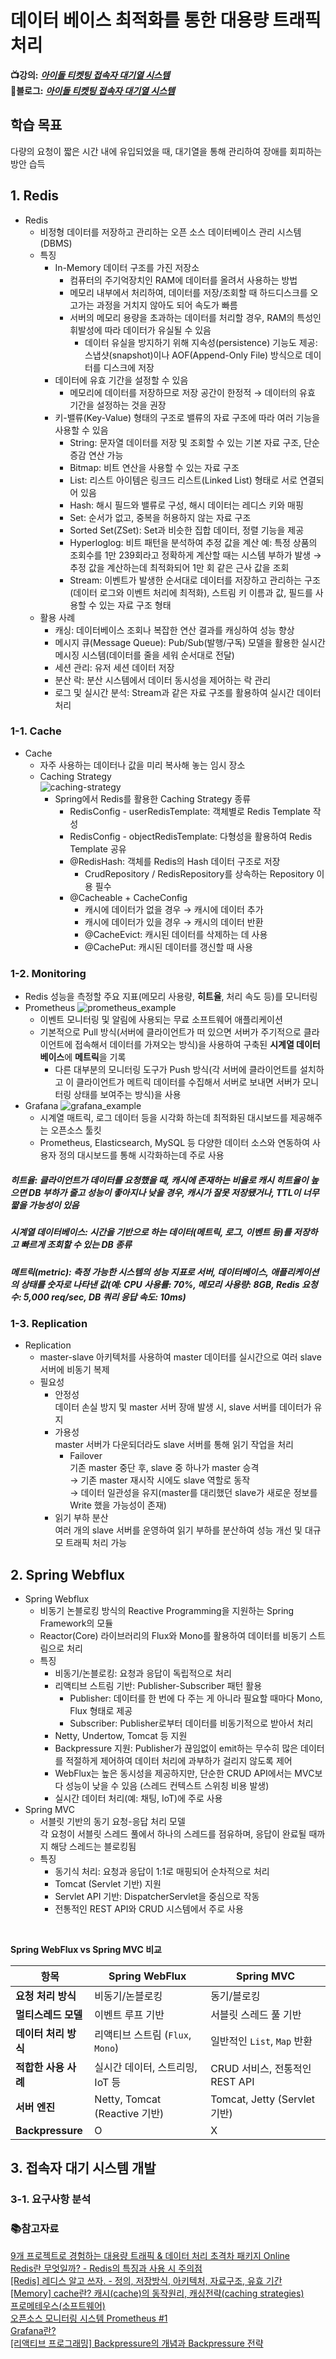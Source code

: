 # 데이터 베이스 최적화를 통한 대용량 트래픽 처리
**📺강의:** ***[아이돌 티켓팅 접속자 대기열 시스템](https://fastcampus.co.kr/dev_online_traffic_data)***  
**📑블로그:** ***[아이돌 티켓팅 접속자 대기열 시스템](https://hj0216.tistory.com/category/MinimiProject/%EC%95%84%EC%9D%B4%EB%8F%8C%20%ED%8B%B0%EC%BC%93%ED%8C%85%20%EC%A0%91%EC%86%8D%EC%9E%90%20%EB%8C%80%EA%B8%B0%EC%97%B4%20%EC%8B%9C%EC%8A%A4%ED%85%9C)***

## 학습 목표
다량의 요청이 짧은 시간 내에 유입되었을 때, 대기열을 통해 관리하여 장애를 회피하는 방안 습득

## 1. Redis
* Redis
  * 비정형 데이터를 저장하고 관리하는 오픈 소스 데이터베이스 관리 시스템(DBMS)
  * 특징
    * In-Memory 데이터 구조를 가진 저장소
      * 컴퓨터의 주기억장치인 RAM에 데이터를 올려서 사용하는 방법
      * 메모리 내부에서 처리하여, 데이터를 저장/조회할 때 하드디스크를 오고가는 과정을 거치지 않아도 되어 속도가 빠름
      * 서버의 메모리 용량을 초과하는 데이터를 처리할 경우, RAM의 특성인 휘발성에 따라 데이터가 유실될 수 있음
        * 데이터 유실을 방지하기 위해 지속성(persistence) 기능도 제공: 스냅샷(snapshot)이나 AOF(Append-Only File) 방식으로 데이터를 디스크에 저장
    * 데이터에 유효 기간을 설정할 수 있음
      * 메모리에 데이터를 저장하므로 저장 공간이 한정적 → 데이터의 유효 기간을 설정하는 것을 권장
    * 키-밸류(Key-Value) 형태의 구조로 밸류의 자료 구조에 따라 여러 기능을 사용할 수 있음
      * String: 문자열 데이터를 저장 및 조회할 수 있는 기본 자료 구조, 단순 증감 연산 가능
      * Bitmap: 비트 연산을 사용할 수 있는 자료 구조
      * List: 리스트 아이템은 링크드 리스트(Linked List) 형태로 서로 연결되어 있음
      * Hash: 해시 필드와 밸류로 구성, 해시 데이터는 레디스 키와 매핑
      * Set: 순서가 없고, 중복을 허용하지 않는 자료 구조
      * Sorted Set(ZSet): Set과 비슷한 집합 데이터, 정렬 기능을 제공
      * Hyperloglog: 비트 패턴을 분석하여 추정 값을 계산
          예: 특정 상품의 조회수를 1만 239회라고 정확하게 계산할 때는 시스템 부하가 발생 → 추정 값을 계산하는데 최적화되어 1만 회 같은 근사 값을 조회
      * Stream: 이벤트가 발생한 순서대로 데이터를 저장하고 관리하는 구조(데이터 로그와 이벤트 처리에 최적화), 스트림 키 이름과 값, 필드를 사용할 수 있는 자료 구조 형태
  * 활용 사례
    * 캐싱: 데이터베이스 조회나 복잡한 연산 결과를 캐싱하여 성능 향상
    * 메시지 큐(Message Queue): Pub/Sub(발행/구독) 모델을 활용한 실시간 메시징 시스템(데이터를 줄을 세워 순서대로 전달)
    * 세션 관리: 유저 세션 데이터 저장
    * 분산 락: 분산 시스템에서 데이터 동시성을 제어하는 락 관리
    * 로그 및 실시간 분석: Stream과 같은 자료 구조를 활용하여 실시간 데이터 처리


### 1-1. Cache
* Cache
  * 자주 사용하는 데이터나 값을 미리 복사해 놓는 임시 장소
  * Caching Strategy  
  ![caching-strategy](https://github.com/user-attachments/assets/b3e7d9a9-dc6a-47a8-9270-cceea685d58e)
    * Spring에서 Redis를 활용한 Caching Strategy 종류
      * RedisConfig - userRedisTemplate: 객체별로 Redis Template 작성
      * RedisConfig - objectRedisTemplate: 다형성을 활용하여 Redis Template 공유
      * @RedisHash: 객체를 Redis의 Hash 데이터 구조로 저장
        * CrudRepository / RedisRepository를 상속하는 Repository 이용 필수
      * @Cacheable + CacheConfig
        * 캐시에 데이터가 없을 경우 → 캐시에 데이터 추가
        * 캐시에 데이터가 있을 경우 → 캐시의 데이터 반환 
        * @CacheEvict: 캐시된 데이터를 삭제하는 데 사용
        * @CachePut: 캐시된 데이터를 갱신할 때 사용


### 1-2. Monitoring
* Redis 성능을 측정할 주요 지표(메모리 사용량, **히트율**, 처리 속도 등)를 모니터링
* Prometheus
![prometheus_example](https://github.com/user-attachments/assets/1a51cf20-5a30-4b9c-9a2a-00e88928fe7e)
  * 이벤트 모니터링 및 알림에 사용되는 무료 소프트웨어 애플리케이션
  * 기본적으로 Pull 방식(서버에 클라이언트가 떠 있으면 서버가 주기적으로 클라이언트에 접속해서 데이터를 가져오는 방식)을 사용하여 구축된 **시계열 데이터베이스**에 **메트릭**을 기록
    * 다른 대부분의 모니터링 도구가 Push 방식(각 서버에 클라이언트를 설치하고 이 클라이언트가 메트릭 데이터를 수집해서 서버로 보내면 서버가 모니터링 상태를 보여주는 방식)을 사용
* Grafana
![grafana_example](https://github.com/user-attachments/assets/9654e1ed-1aaf-438e-ae53-dfa1648d5472)
  * 시계열 매트릭, 로그 데이터 등을 시각화 하는데 최적화된 대시보드를 제공해주는 오픈소스 툴킷
  * Prometheus, Elasticsearch, MySQL 등 다양한 데이터 소스와 연동하여 사용자 정의 대시보드를 통해 시각화하는데 주로 사용

##### 히트율: 클라이언트가 데이터를 요청했을 때, 캐시에 존재하는 비율로 캐시 히트율이 높으면 DB 부하가 줄고 성능이 좋아지나 낮을 경우, 캐시가 잘못 저장됐거나, TTL이 너무 짧을 가능성이 있음
##### 시계열 데이터베이스: 시간을 기반으로 하는 데이터(메트릭, 로그, 이벤트 등)를 저장하고 빠르게 조회할 수 있는 DB 종류
##### 메트릭(metric): 측정 가능한 시스템의 성능 지표로 서버, 데이터베이스, 애플리케이션의 상태를 숫자로 나타낸 값(예: CPU 사용률: 70%, 메모리 사용량: 8GB, Redis 요청 수: 5,000 req/sec, DB 쿼리 응답 속도: 10ms)


### 1-3. Replication
* Replication
  *  master-slave 아키텍처를 사용하여 master 데이터를 실시간으로 여러 slave 서버에 비동기 복제
  * 필요성
    * 안정성  
     데이터 손실 방지 및 master 서버 장애 발생 시, slave 서버를 데이터가 유지
    * 가용성  
      master 서버가 다운되더라도 slave 서버를 통해 읽기 작업을 처리
      * Failover  
        기존 master 중단 후, slave 중 하나가 master 승격  
        → 기존 master 재시작 시에도 slave 역할로 동작  
        → 데이터 일관성을 유지(master를 대리했던 slave가 새로운 정보를 Write 했을 가능성이 존재)
    * 읽기 부하 분산  
      여러 개의 slave 서버를 운영하여 읽기 부하를 분산하여 성능 개선 및 대규모 트래픽 처리 가능



## 2. Spring Webflux
* Spring Webflux
  * 비동기 논블로킹 방식의 Reactive Programming을 지원하는 Spring Framework의 모듈
  * Reactor(Core) 라이브러리의 Flux와 Mono를 활용하여 데이터를 비동기 스트림으로 처리
  * 특징
    * 비동기/논블로킹: 요청과 응답이 독립적으로 처리
    * 리액티브 스트림 기반: Publisher-Subscriber 패턴 활용
      * Publisher: 데이터를 한 번에 다 주는 게 아니라 필요할 때마다 Mono<T>, Flux<T> 형태로 제공
      * Subscriber: Publisher로부터 데이터를 비동기적으로 받아서 처리
    * Netty, Undertow, Tomcat 등 지원
    * Backpressure 지원: Publisher가 끊임없이 emit하는 무수히 많은 데이터를 적절하게 제어하여 데이터 처리에 과부하가 걸리지 않도록 제어
    * WebFlux는 높은 동시성을 제공하지만, 단순한 CRUD API에서는 MVC보다 성능이 낮을 수 있음 (스레드 컨텍스트 스위칭 비용 발생)
    * 실시간 데이터 처리(예: 채팅, IoT)에 주로 사용
* Spring MVC
  * 서블릿 기반의 동기 요청-응답 처리 모델  
  각 요청이 서블릿 스레드 풀에서 하나의 스레드를 점유하며, 응답이 완료될 때까지 해당 스레드는 블로킹됨
  * 특징
    * 동기식 처리: 요청과 응답이 1:1로 매핑되어 순차적으로 처리
    * Tomcat (Servlet 기반) 지원
    * Servlet API 기반: DispatcherServlet을 중심으로 작동
    * 전통적인 REST API와 CRUD 시스템에서 주로 사용
 
 <br/>

**Spring WebFlux vs Spring MVC 비교**

| 항목                | Spring WebFlux                  | Spring MVC                    |
|---------------------|---------------------------------|------------------------------|
| **요청 처리 방식**   | 비동기/논블로킹                  | 동기/블로킹                    |
| **멀티스레드 모델**  | 이벤트 루프 기반                 | 서블릿 스레드 풀 기반           |
| **데이터 처리 방식** | 리액티브 스트림 (`Flux`, `Mono`) | 일반적인 `List`, `Map` 반환    |
| **적합한 사용 사례** | 실시간 데이터, 스트리밍, IoT 등   | CRUD 서비스, 전통적인 REST API |
| **서버 엔진**       | Netty, Tomcat (Reactive 기반)    | Tomcat, Jetty (Servlet 기반)  |
| **Backpressure**    | O                               | X                             |

## 3. 접속자 대기 시스템 개발
### 3-1. 요구사항 분석





### 📚참고자료
[9개 프로젝트로 경험하는 대용량 트래픽 & 데이터 처리 초격차 패키지 Online](https://fastcampus.co.kr/dev_online_traffic_data)  
[Redis란 무엇일까? - Redis의 특징과 사용 시 주의점](https://velog.io/@wnguswn7/Redis%EB%9E%80-%EB%AC%B4%EC%97%87%EC%9D%BC%EA%B9%8C-Redis%EC%9D%98-%ED%8A%B9%EC%A7%95%EA%B3%BC-%EC%82%AC%EC%9A%A9-%EC%8B%9C-%EC%A3%BC%EC%9D%98%EC%A0%90)  
[[Redis] 레디스 알고 쓰자. - 정의, 저장방식, 아키텍처, 자료구조, 유효 기간](https://velog.io/@banggeunho/%EB%A0%88%EB%94%94%EC%8A%A4Redis-%EC%95%8C%EA%B3%A0-%EC%93%B0%EC%9E%90.-%EC%A0%95%EC%9D%98-%EC%A0%80%EC%9E%A5%EB%B0%A9%EC%8B%9D-%EC%95%84%ED%82%A4%ED%85%8D%EC%B2%98-%EC%9E%90%EB%A3%8C%EA%B5%AC%EC%A1%B0-%EC%9C%A0%ED%9A%A8-%EA%B8%B0%EA%B0%84)  
[[Memory] cache란? 캐시(cache)의 동작원리, 캐싱전략(caching strategies)](https://joyhong-91.tistory.com/26)  
[프로메테우스(소프트웨어)](https://en.wikipedia.org/wiki/Prometheus_(software))  
[오픈소스 모니터링 시스템 Prometheus #1](https://blog.outsider.ne.kr/1254)  
[Grafana란?](https://medium.com/finda-tech/grafana%EB%9E%80-f3c7c1551c38)  
[[리액티브 프로그래밍] Backpressure의 개념과 Backpressure 전략](https://devfunny.tistory.com/914)
